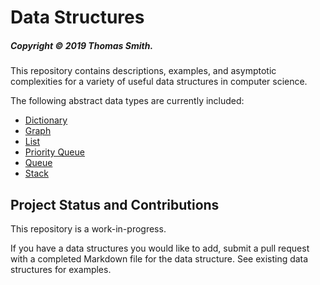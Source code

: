 # Data Structures
##### Copyright © 2019 Thomas Smith.
This repository contains descriptions, examples, and asymptotic complexities for
a variety of useful data structures in computer science.

The following abstract data types are currently included:
 - [Dictionary](./dictionary.md)
 - [Graph](./graph.md)
 - [List](./list.md)
 - [Priority Queue](./priorityQueue.md)
 - [Queue](./queue.md)
 - [Stack](./stack.md)

## Project Status and Contributions
This repository is a work-in-progress.

If you have a data structures you would like to add, submit a pull request with
a completed Markdown file for the data structure. See existing data structures
for examples.
